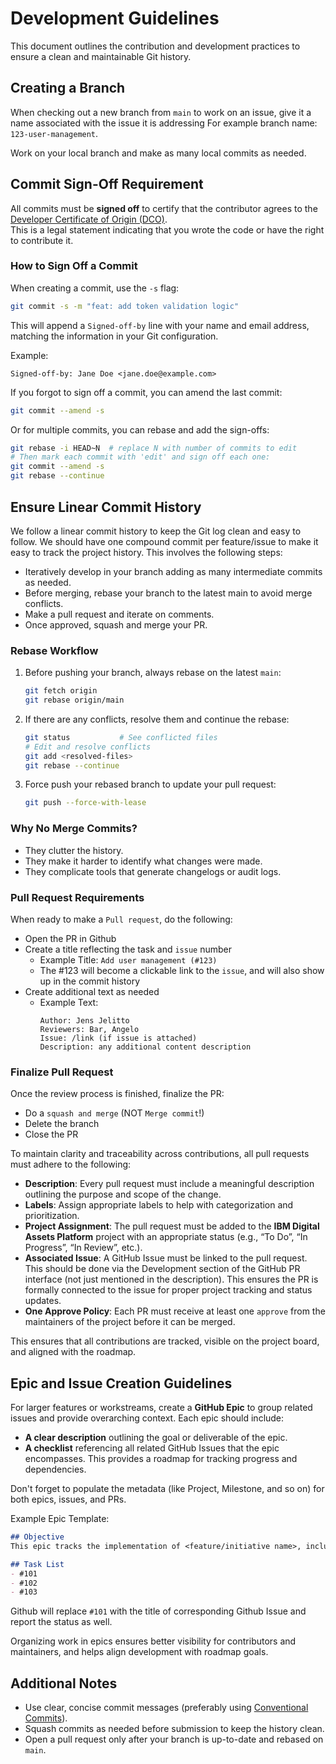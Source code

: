 # Development Guidelines

This document outlines the contribution and development practices to ensure a clean and maintainable Git history.

## Creating a Branch

When checking out a new branch from `main` to work on an issue, give it a name associated with the issue it is addressing
For example branch name: `123-user-management`.

Work on your local branch and make as many local commits as needed.

## Commit Sign-Off Requirement

All commits must be **signed off** to certify that the contributor agrees to the [Developer Certificate of Origin (DCO)](https://developercertificate.org/).  
This is a legal statement indicating that you wrote the code or have the right to contribute it.

### How to Sign Off a Commit

When creating a commit, use the `-s` flag:

```bash
git commit -s -m "feat: add token validation logic"
```

This will append a `Signed-off-by` line with your name and email address, matching the information in your Git configuration.

Example:

```
Signed-off-by: Jane Doe <jane.doe@example.com>
```

If you forgot to sign off a commit, you can amend the last commit:

```bash
git commit --amend -s
```

Or for multiple commits, you can rebase and add the sign-offs:

```bash
git rebase -i HEAD~N  # replace N with number of commits to edit
# Then mark each commit with 'edit' and sign off each one:
git commit --amend -s
git rebase --continue
```

## Ensure Linear Commit History

We follow a linear commit history to keep the Git log clean and easy to follow. 
We should have one compound commit per feature/issue to make it easy to track the project history.
This involves the following steps:
- Iteratively develop in your branch adding as many intermediate commits as needed.
- Before merging, rebase your branch to the latest main to avoid merge conflicts.
- Make a pull request and iterate on comments.
- Once approved, squash and merge your PR.
### Rebase Workflow

1. Before pushing your branch, always rebase on the latest `main`:

   ```bash
   git fetch origin
   git rebase origin/main
   ```

2. If there are any conflicts, resolve them and continue the rebase:

   ```bash
   git status           # See conflicted files
   # Edit and resolve conflicts
   git add <resolved-files>
   git rebase --continue
   ```

3. Force push your rebased branch to update your pull request:

   ```bash
   git push --force-with-lease
   ```

### Why No Merge Commits?

- They clutter the history.
- They make it harder to identify what changes were made.
- They complicate tools that generate changelogs or audit logs.


### Pull Request Requirements

When ready to make a `Pull request`, do the following:
- Open the PR in Github
- Create a title reflecting the task and `issue` number
  - Example Title: `Add user management (#123)`
  - The #123 will become a clickable link to the `issue`, and will also show up in the commit history
- Create additional text as needed
    - Example Text:
       ```
       Author: Jens Jelitto
       Reviewers: Bar, Angelo
       Issue: /link (if issue is attached)
       Description: any additional content description
       ```  

### Finalize Pull Request

Once the review process is finished, finalize the PR:
- Do a `squash and merge` (NOT `Merge commit`!)
- Delete the branch
- Close the PR

To maintain clarity and traceability across contributions, all pull requests must adhere to the following:

- **Description**: Every pull request must include a meaningful description outlining the purpose and scope of the change.
- **Labels**: Assign appropriate labels to help with categorization and prioritization.
- **Project Assignment**: The pull request must be added to the **IBM Digital Assets Platform** project with an appropriate status (e.g., “To Do”, “In Progress”, “In Review”, etc.).
- **Associated Issue**: A GitHub Issue must be linked to the pull request.
  This should be done via the Development section of the GitHub PR interface (not just mentioned in the description).
  This ensures the PR is formally connected to the issue for proper project tracking and status updates.
- **One Approve Policy**: Each PR must receive at least one `approve` from the maintainers of the project before it can be merged.

This ensures that all contributions are tracked, visible on the project board, and aligned with the roadmap.

## Epic and Issue Creation Guidelines

For larger features or workstreams, create a **GitHub Epic** to group related issues and provide overarching context. Each epic should include:

- **A clear description** outlining the goal or deliverable of the epic.
- **A checklist** referencing all related GitHub Issues that the epic encompasses. This provides a roadmap for tracking progress and dependencies.

Don't forget to populate the metadata (like Project, Milestone, and so on) for both epics, issues, and PRs.

Example Epic Template:

```markdown
## Objective
This epic tracks the implementation of <feature/initiative name>, including all tasks required for completion.

## Task List
- #101
- #102
- #103
```
Github will replace `#101` with the title of corresponding Github Issue and report the status as well.


Organizing work in epics ensures better visibility for contributors and maintainers, and helps align development with roadmap goals.

## Additional Notes

- Use clear, concise commit messages (preferably using [Conventional Commits](https://www.conventionalcommits.org/en/v1.0.0/)).
- Squash commits as needed before submission to keep the history clean.
- Open a pull request only after your branch is up-to-date and rebased on `main`.